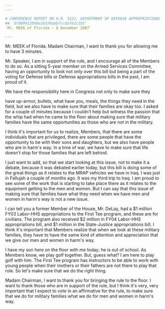 ```yaml
---
---

# CONFERENCE REPORT ON H.R. 3222, DEPARTMENT OF DEFENSE APPROPRIATIONS  ACT, 2008
## `07d09912056e26370abb7ccda7b1c1b5`
`Mr. MEEK of Florida — 8 November 2007`

---
```



Mr. MEEK of Florida. Madam Chairman, I want to thank you for allowing 
me to have 3 minutes.

Mr. Speaker, I am in support of the rule, and I encourage all of the 
Members to do so. As a sitting 5-year member on the Armed Services 
Committee, having an opportunity to look not only over this bill but 
being a part of the voting for Defense bills or Defense appropriations 
bills in the past, I am proud of it.

We have the responsibility here in Congress not only to make sure 
they


have up-armor, bullets, what have you, meals, the things they need in 
the field, but we also have to make sure that their families are okay 
too. I asked for a couple of minutes because I couldn't help but 
witness the passion that the whip had when he came to the floor about 
making sure that military families have the same opportunities as those 
who are not in the military.

I think it's important for us to realize, Members, that there are 
some individuals that are privileged, there are some people that have 
the opportunity to be with their sons and daughters, but we also have 
people who are in harm's way. In a time of war, we have to make sure 
that life doesn't stop for those families that are left behind.

I just want to add, so that we start looking at this issue, not to 
make it a debate, because it was debated earlier today, but this bill 
is doing some of the great things as it relates to the MRAP vehicles we 
have in Iraq. I was just in Fallujah a couple of months ago. It was my 
third trip to Iraq. I am proud to see some of the work that is starting 
to take place there as it relates to the equipment getting to the men 
and women. But I can say that this issue of making sure that families 
have what they need when we have men and women in harm's way is not a 
new issue.

I can tell you a former Member of the House, Mr. DeLay, had a $1 
million FY03 Labor-HHS appropriations to the First Tee program, and 
these are for civilians. The program also received $2 million in FY04 
Labor-HHS appropriations bill, and $1 million in the State-Justice 
appropriations bill. I think it's important that Members realize that 
when we look at these military families, they have to have the same 
kind of attention and appreciation that we give our men and women in 
harm's way.

I have my son here on the floor with me today; he is out of school. 
As Members know, we play golf together. But, guess what? I am here to 
play golf with him. The First Tee program has instructors to be able to 
work with young people when their mothers or their fathers are not 
there to play that role. So let's make sure that we do the right thing.

Madam Chairman, I want to thank you for bringing the rule to the 
floor. I want to thank those who are in support of the rule, but I 
think it's very, very important that I expect to vote in an affirmative 
for the rule, to make sure that we do for military families what we do 
for men and women in harm's way.
